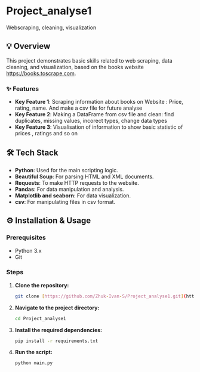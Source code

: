 # Project_analyse1
Webscraping, cleaning, visualization
## 💡 Overview

This project demonstrates basic skills related to web scraping, data cleaning, and visualization, based on the books website https://books.toscrape.com.

### ✨ Features
- **Key Feature 1**: Scraping information about books on Website : Price, rating, name. And make a csv file for future analyse
- **Key Feature 2**: Making a DataFrame from csv file and clean: find duplicates, missing values, incorect types, change data types
- **Key Feature 3**: Visualisation of information to show basic statistic of prices , ratings and so on

## 🛠️ Tech Stack

- **Python**: Used for the main scripting logic.
- **Beautiful Soup**: For parsing HTML and XML documents.
- **Requests**: To make HTTP requests to the website.
- **Pandas**: For data manipulation and analysis.
- **Matplotlib and seaborn**: For data visualization.
- **csv**: For manipulating files in csv format.

## ⚙️ Installation & Usage

### Prerequisites
- Python 3.x
- Git

### Steps
1. **Clone the repository:**
    ```bash
    git clone [https://github.com/Zhuk-Ivan-S/Project_analyse1.git](https://github.com/Zhuk-Ivan-S/Project_analyse1.git)
    ```
2. **Navigate to the project directory:**
    ```bash
    cd Project_analyse1
    ```
3. **Install the required dependencies:**
    ```bash
    pip install -r requirements.txt
    ```
4. **Run the script:**
    ```bash
    python main.py
    ```

